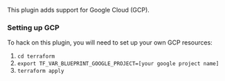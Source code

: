 This plugin adds support for Google Cloud (GCP).

### Setting up GCP
To hack on this plugin, you will need to set up your own GCP resources:

1. `cd terraform`
1. `export TF_VAR_BLUEPRINT_GOOGLE_PROJECT=[your google project name]` 
1. `terraform apply`